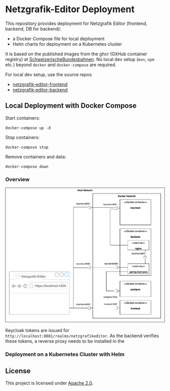 # Netzgrafik-Editor Deployment

This repository provides deployment for Netzgrafik Editor (frontend, backend, DB for backend):
* a Docker Compose file for local deployment
* Helm charts for deployment on a Kubernetes cluster

It is based on the published images from the ghcr (GitHub container registry) at
[SchweizerischeBundesbahnen](https://github.com/orgs/SchweizerischeBundesbahnen/packages).
No local dev setup (`mvn`, `npm` etc.) beyond `docker` and `docker-compose` are required. 

For local dev setup, use the source repos
* [netzgrafik-editor-frontend](https://github.com/SchweizerischeBundesbahnen/netzgrafik-editor-frontend)
* [netzgrafik-editor-backend](https://github.com/SchweizerischeBundesbahnen/netzgrafik-editor-backend)


## Local Deployment with Docker Compose

Start containers:

```shell
docker-compose up -d
```

Stop containers:

```shell
docker-compose stop 
```

Remove containers and data:

```shell
docker-compose down 
```

### Overview
![Overview](./images/docker_compose.png)

Keycloak tokens are issued for `http://localhost:8081/realms/netzgrafikeditor`.
As the backend verifies these tokens, a reverse proxy needs to be installed in the

### Deployment on a Kubernetes Cluster with Helm

## License

This project is licensed under [Apache 2.0](LICENSE).

